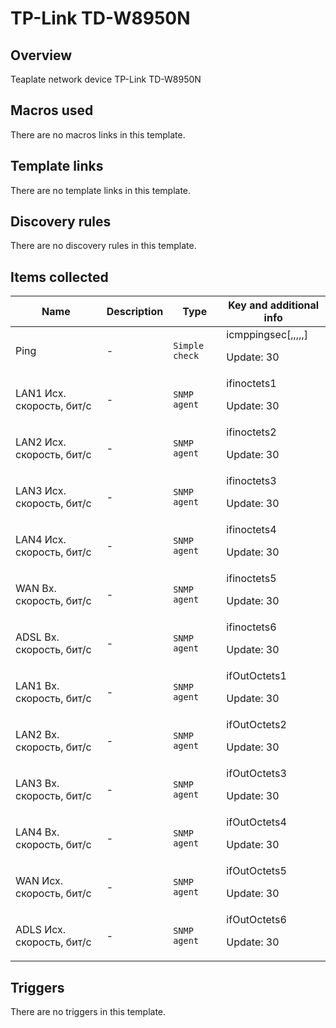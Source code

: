 # TP-Link TD-W8950N

## Overview

Teaplate network device TP-Link TD-W8950N



## Macros used

There are no macros links in this template.

## Template links

There are no template links in this template.

## Discovery rules

There are no discovery rules in this template.

## Items collected

|Name|Description|Type|Key and additional info|
|----|-----------|----|----|
|Ping|<p>-</p>|`Simple check`|icmppingsec[,,,,,]<p>Update: 30</p>|
|LAN1 Исх. скорость, бит/c|<p>-</p>|`SNMP agent`|ifinoctets1<p>Update: 30</p>|
|LAN2 Исх. скорость, бит/с|<p>-</p>|`SNMP agent`|ifinoctets2<p>Update: 30</p>|
|LAN3 Исх. скорость, бит/c|<p>-</p>|`SNMP agent`|ifinoctets3<p>Update: 30</p>|
|LAN4 Исх. скорость, бит/c|<p>-</p>|`SNMP agent`|ifinoctets4<p>Update: 30</p>|
|WAN Вх. скорость, бит/c|<p>-</p>|`SNMP agent`|ifinoctets5<p>Update: 30</p>|
|ADSL Вх. скорость, бит/с|<p>-</p>|`SNMP agent`|ifinoctets6<p>Update: 30</p>|
|LAN1 Вх. скорость, бит/c|<p>-</p>|`SNMP agent`|ifOutOctets1<p>Update: 30</p>|
|LAN2 Вх. скорость, бит/c|<p>-</p>|`SNMP agent`|ifOutOctets2<p>Update: 30</p>|
|LAN3 Вх. скорость, бит/c|<p>-</p>|`SNMP agent`|ifOutOctets3<p>Update: 30</p>|
|LAN4 Вх. скорость, бит/c|<p>-</p>|`SNMP agent`|ifOutOctets4<p>Update: 30</p>|
|WAN Исх. скорость, бит/c|<p>-</p>|`SNMP agent`|ifOutOctets5<p>Update: 30</p>|
|ADLS Исх. скорость, бит/c|<p>-</p>|`SNMP agent`|ifOutOctets6<p>Update: 30</p>|
## Triggers

There are no triggers in this template.

